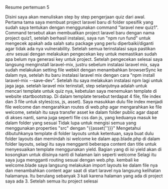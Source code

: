 Resume pertemuan 5

Disini saya akan menuliskan step by step pengerjaan quiz dari awal.
Pertama tama saya membuat project laravel baru di folder spesifik yang sudah saya tentukan dengan menggunakan command "laravel new quiz1".
Command tersebut akan membuatkan project laravel baru dengan nama project quiz1, setelah berhasil instalasi, saya run "npm run fund" untuk mengecek apakah ada salah satu package yang perlu diperbaiki/diganti agar tidak ada nya vulnerability.
Setelah semua terinstalasi saya pastikan .env sesuai dengan melakukan pengecekan key untuk memastikan sudah apa belum nya generasi key untuk project.
Setelah pengecekan selesai saya langsung menginstall laravel-mix, justru sebelum instalasi laravel mix, saya sudah melakukan setting file webkit dengan menambahkan browserSync ke dalam nya, setelah itu baru instalasi laravel mix dengan cara "npm install laravel-mix --save-dev". Setelah itu saya melakukan instalasi npm lagi untuk jaga jaga.
setelah laravel mix terinstall, step selanjutnya adalah untuk mencari template untuk quiz nya, kebetulan saya menemukan template di website startbootstrap. Di dalam template tersebut terdapat 4 file, file index dan 3 file untuk styles(css, js, asset).
Saya masukkan dulu file index menjadi file welcome dan mengarahkan routes di web.php agar mengarahkan ke file welcome, setelah itu saya transfer asset ke dalam folder public agar dapat di akses nanti, sama juga seperti file css dan js, yang keduanya masuk ke dalam folder yang sesuai
Tidak lupa untuk mengisi semua yang menggunakan properties  "src" dengan "{{asset('')}}"
Mengetahui dibutuhkanya template di folder layouts untuk ketentuan, saya buat dulu folder layouts dan memindah isi welcome ke dalam app.blade.php di dalam folder layouts, selagi itu saya mengganti beberapa content dan title untuk menyesuaikan template menggunakan yield. Bagian yang di isi yield akan di kosongkan untuk diisinya nanti di halaman lain seperti welcome
Selagi itu saya juga mengganti routing sesuai dengan web.php.
kembali ke welcome.blade saya langsung melakukan import layouts ke dalam file nya dan menambahkan content agar saat di start laravel nya langsung kelihatan halamanya.
Itu berulang sebanyak 3 kali karena halaman yang ada di project saya ada 3.
Setelah semua itu project selesai